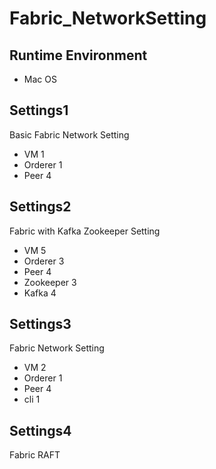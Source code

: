 # Fabric_NetworkSetting

## Runtime Environment

* Mac OS

## Settings1

Basic Fabric Network Setting

* VM 1
* Orderer 1
* Peer 4

## Settings2

Fabric with Kafka Zookeeper Setting

* VM 5
* Orderer 3
* Peer 4
* Zookeeper 3
* Kafka 4

## Settings3 

Fabric Network Setting

* VM 2
* Orderer 1
* Peer 4
* cli 1

## Settings4

Fabric RAFT
